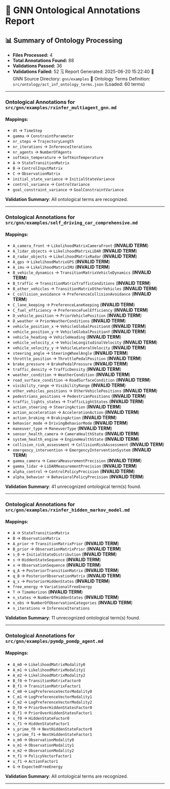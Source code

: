 # 🧬 GNN Ontological Annotations Report

## 📊 Summary of Ontology Processing

- **Files Processed:** 4
- **Total Annotations Found:** 88
- **Validations Passed:** 36
- **Validations Failed:** 52
🗓️ Report Generated: 2025-06-20 15:22:40
🎯 GNN Source Directory: `gnn/examples`
📖 Ontology Terms Definition: `src/ontology/act_inf_ontology_terms.json` (Loaded: 60 terms)

---

### Ontological Annotations for `src/gnn/examples/rxinfer_multiagent_gnn.md`
#### Mappings:
- `dt` -> `TimeStep`
- `gamma` -> `ConstraintParameter`
- `nr_steps` -> `TrajectoryLength`
- `nr_iterations` -> `InferenceIterations`
- `nr_agents` -> `NumberOfAgents`
- `softmin_temperature` -> `SoftminTemperature`
- `A` -> `StateTransitionMatrix`
- `B` -> `ControlInputMatrix`
- `C` -> `ObservationMatrix`
- `initial_state_variance` -> `InitialStateVariance`
- `control_variance` -> `ControlVariance`
- `goal_constraint_variance` -> `GoalConstraintVariance`

**Validation Summary**: All ontological terms are recognized.

---

### Ontological Annotations for `src/gnn/examples/self_driving_car_comprehensive.md`
#### Mappings:
- `A_camera_front` -> `LikelihoodMatrixCameraFront` (**INVALID TERM**)
- `A_lidar_objects` -> `LikelihoodMatrixLiDAR` (**INVALID TERM**)
- `A_radar_objects` -> `LikelihoodMatrixRadar` (**INVALID TERM**)
- `A_gps` -> `LikelihoodMatrixGPS` (**INVALID TERM**)
- `A_imu` -> `LikelihoodMatrixIMU` (**INVALID TERM**)
- `B_vehicle_dynamics` -> `TransitionMatrixVehicleDynamics` (**INVALID TERM**)
- `B_traffic` -> `TransitionMatrixTrafficConditions` (**INVALID TERM**)
- `B_other_vehicles` -> `TransitionMatrixOtherVehicles` (**INVALID TERM**)
- `C_collision_avoidance` -> `PreferenceCollisionAvoidance` (**INVALID TERM**)
- `C_lane_keeping` -> `PreferenceLaneKeeping` (**INVALID TERM**)
- `C_fuel_efficiency` -> `PreferenceFuelEfficiency` (**INVALID TERM**)
- `D_vehicle_position` -> `PriorVehiclePosition` (**INVALID TERM**)
- `D_weather` -> `PriorWeatherConditions` (**INVALID TERM**)
- `vehicle_position_x` -> `VehicleGlobalPositionX` (**INVALID TERM**)
- `vehicle_position_y` -> `VehicleGlobalPositionY` (**INVALID TERM**)
- `vehicle_heading` -> `VehicleHeading` (**INVALID TERM**)
- `vehicle_velocity_x` -> `VehicleLongitudinalVelocity` (**INVALID TERM**)
- `vehicle_velocity_y` -> `VehicleLateralVelocity` (**INVALID TERM**)
- `steering_angle` -> `SteeringWheelAngle` (**INVALID TERM**)
- `throttle_position` -> `ThrottlePedalPosition` (**INVALID TERM**)
- `brake_pressure` -> `BrakePedalPressure` (**INVALID TERM**)
- `traffic_density` -> `TrafficDensity` (**INVALID TERM**)
- `weather_condition` -> `WeatherCondition` (**INVALID TERM**)
- `road_surface_condition` -> `RoadSurfaceCondition` (**INVALID TERM**)
- `visibility_range` -> `VisibilityRange` (**INVALID TERM**)
- `other_vehicles_positions` -> `OtherVehiclePositions` (**INVALID TERM**)
- `pedestrians_positions` -> `PedestrianPositions` (**INVALID TERM**)
- `traffic_lights_states` -> `TrafficLightStates` (**INVALID TERM**)
- `action_steering` -> `SteeringAction` (**INVALID TERM**)
- `action_acceleration` -> `AccelerationAction` (**INVALID TERM**)
- `action_braking` -> `BrakingAction` (**INVALID TERM**)
- `behavior_mode` -> `DrivingBehaviorMode` (**INVALID TERM**)
- `maneuver_type` -> `ManeuverType` (**INVALID TERM**)
- `sensor_health_camera` -> `CameraHealthState` (**INVALID TERM**)
- `system_health_engine` -> `EngineHealthState` (**INVALID TERM**)
- `collision_risk_assessment` -> `CollisionRiskAssessment` (**INVALID TERM**)
- `emergency_intervention` -> `EmergencyInterventionSystem` (**INVALID TERM**)
- `gamma_camera` -> `CameraMeasurementPrecision` (**INVALID TERM**)
- `gamma_lidar` -> `LiDARMeasurementPrecision` (**INVALID TERM**)
- `alpha_control` -> `ControlPolicyPrecision` (**INVALID TERM**)
- `alpha_behavior` -> `BehavioralPolicyPrecision` (**INVALID TERM**)

**Validation Summary**: 41 unrecognized ontological term(s) found.

---

### Ontological Annotations for `src/gnn/examples/rxinfer_hidden_markov_model.md`
#### Mappings:
- `A` -> `StateTransitionMatrix`
- `B` -> `ObservationMatrix`
- `A_prior` -> `TransitionMatrixPrior` (**INVALID TERM**)
- `B_prior` -> `ObservationMatrixPrior` (**INVALID TERM**)
- `s_0` -> `InitialStateDistribution` (**INVALID TERM**)
- `s` -> `HiddenStateSequence` (**INVALID TERM**)
- `x` -> `ObservationSequence` (**INVALID TERM**)
- `q_A` -> `PosteriorTransitionMatrix` (**INVALID TERM**)
- `q_B` -> `PosteriorObservationMatrix` (**INVALID TERM**)
- `q_s` -> `PosteriorHiddenStates` (**INVALID TERM**)
- `free_energy` -> `VariationalFreeEnergy`
- `T` -> `TimeHorizon` (**INVALID TERM**)
- `n_states` -> `NumberOfHiddenStates` (**INVALID TERM**)
- `n_obs` -> `NumberOfObservationCategories` (**INVALID TERM**)
- `n_iterations` -> `InferenceIterations`

**Validation Summary**: 11 unrecognized ontological term(s) found.

---



### Ontological Annotations for `src/gnn/examples/pymdp_pomdp_agent.md`
#### Mappings:
- `A_m0` -> `LikelihoodMatrixModality0`
- `A_m1` -> `LikelihoodMatrixModality1`
- `A_m2` -> `LikelihoodMatrixModality2`
- `B_f0` -> `TransitionMatrixFactor0`
- `B_f1` -> `TransitionMatrixFactor1`
- `C_m0` -> `LogPreferenceVectorModality0`
- `C_m1` -> `LogPreferenceVectorModality1`
- `C_m2` -> `LogPreferenceVectorModality2`
- `D_f0` -> `PriorOverHiddenStatesFactor0`
- `D_f1` -> `PriorOverHiddenStatesFactor1`
- `s_f0` -> `HiddenStateFactor0`
- `s_f1` -> `HiddenStateFactor1`
- `s_prime_f0` -> `NextHiddenStateFactor0`
- `s_prime_f1` -> `NextHiddenStateFactor1`
- `o_m0` -> `ObservationModality0`
- `o_m1` -> `ObservationModality1`
- `o_m2` -> `ObservationModality2`
- `π_f1` -> `PolicyVectorFactor1`
- `u_f1` -> `ActionFactor1`
- `G` -> `ExpectedFreeEnergy`

**Validation Summary**: All ontological terms are recognized.

---
